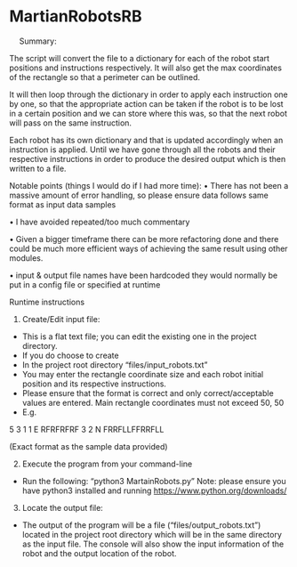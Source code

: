 # MartianRobotsRB
 
Summary:

The script will convert the file to a dictionary for each of the robot start positions and instructions respectively. It will also get the max coordinates of the rectangle so that a perimeter can be outlined. 

It will then loop through the dictionary in order to apply each instruction one by one, so that the appropriate action can be taken if the robot is to be lost in a certain position and we can store where this was, so that the next robot will pass on the same instruction.

Each robot has its own dictionary and that is updated accordingly when an instruction is applied. Until we have gone through all the robots and their respective instructions in order to produce the desired output which is then written to a file.

Notable points (things I would do if I had more time):
•	There has not been a massive amount of error handling, so please ensure data follows same format as input data samples

•	I have avoided repeated/too much commentary

•	Given a bigger timeframe there can be more refactoring done and there could be much more efficient ways of achieving the same result using other modules. 

•	input & output file names have been hardcoded they would normally be put in a config file or specified at runtime


Runtime instructions 

1.	Create/Edit input file:
-	This is a flat text file; you can edit the existing one in the project directory.
-	If you do choose to create 
-	In the project root directory “files/input_robots.txt”
-	You may enter the rectangle coordinate size and each robot initial position and its respective instructions.
-	Please ensure that the format is correct and only correct/acceptable values are entered. Main rectangle coordinates must not exceed 50, 50
-	E.g. 

5 3
1 1 E
RFRFRFRF
3 2 N
FRRFLLFFRRFLL
	
(Exact format as the sample data provided)


2.	Execute the program from your command-line
-	Run the following: “python3 MartainRobots.py”
Note: please ensure you have python3 installed and running https://www.python.org/downloads/

3.	Locate the output file:
-	The output of the program will be a file (“files/output_robots.txt”) located in the project root directory which will be in the same directory as the input file. The console will also show the input information of the robot and the output location of the robot.

